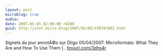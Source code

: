 ```yaml
---
layout: post
microblog: true
audio: 
date: 2007-05-05 02:00:00 +0200
guid: http://xtof.micro.blog/2007/05/05/t50787882.html
---
```

Signets du jour annotÃ©s sur Diigo 05/04/2007: Microformats: What They Are and How To Use Them |.. [tinyurl.com/3dhs4r](http://tinyurl.com/3dhs4r)
